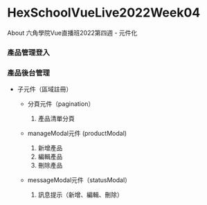 # HexSchoolVueLive2022Week04
About 六角學院Vue直播班2022第四週 - 元件化

### 產品管理登入


### 產品後台管理
* 子元件（區域註冊）
  - 分頁元件（pagination）
    1. 產品清單分頁
  
  - manageModal元件 (productModal)
    1. 新增產品
    2. 編輯產品
    3. 刪除產品
  
  - messageModal元件（statusModal）
    1. 訊息提示（新增、編輯、刪除） 
